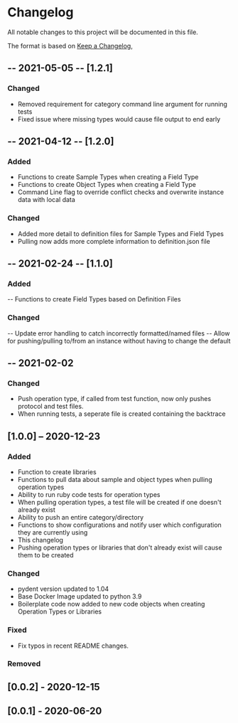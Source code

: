 # Changelog

All notable changes to this project will be documented in this file.

The format is based on [Keep a Changelog](https://keepachangelog.com/en/1.0.0/),

## -- 2021-05-05 -- [1.2.1]

### Changed
- Removed requirement for category command line argument for running tests
- Fixed issue where missing types would cause file output to end early

## -- 2021-04-12 -- [1.2.0]

### Added
- Functions to create Sample Types when creating a Field Type
- Functions to create Object Types when creating a Field Type
- Command Line flag to override conflict checks and overwrite instance data with local data

### Changed
- Added more detail to definition files for Sample Types and Field Types
- Pulling now adds more complete information to definition.json file

## -- 2021-02-24 -- [1.1.0] 

### Added
-- Functions to create Field Types based on Definition Files

### Changed
-- Update error handling to catch incorrectly formatted/named files
-- Allow for pushing/pulling to/from an instance without having to change the default


## -- 2021-02-02

### Changed
- Push operation type, if called from test function, now only pushes protocol and test files.
- When running tests, a seperate file is created containing the backtrace


## [1.0.0] – 2020-12-23

### Added

- Function to create libraries
- Functions to pull data about sample and object types when pulling operation types 
- Ability to run ruby code tests for operation types
- When pulling operation types, a test file will be created if one doesn't already exist
- Ability to push an entire category/directory
- Functions to show configurations and notify user which configuration they are currently using
- This changelog 
- Pushing operation types or libraries that don't already exist will cause them to be created

### Changed

- pydent version updated to 1.04
- Base Docker Image updated to python 3.9
- Boilerplate code now added to new code objects when creating Operation Types or Libraries

### Fixed

- Fix typos in recent README changes.

### Removed


## [0.0.2] - 2020-12-15

## [0.0.1] - 2020-06-20


